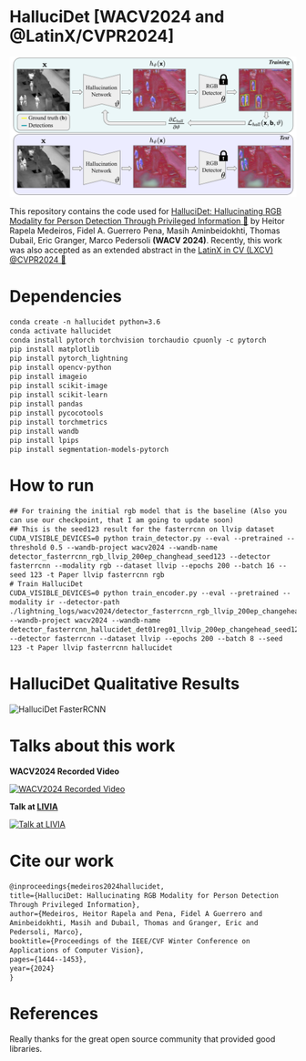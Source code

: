 
# HalluciDet [WACV2024 and @LatinX/CVPR2024]


![HalluciDet Model](./resources/hallucidet.png)

This repository contains the code used for [HalluciDet: Hallucinating RGB Modality for Person Detection Through Privileged Information 🔗](https://arxiv.org/abs/2310.04662) by Heitor Rapela Medeiros, Fidel A. Guerrero Pena, Masih Aminbeidokhti, Thomas Dubail, Eric Granger, Marco Pedersoli **(WACV 2024)**. Recently, this work was also accepted as an extended abstract in the [LatinX in CV (LXCV) @CVPR2024 🔗](https://www.latinxinai.org/cvpr-2024)



# Dependencies

	conda create -n hallucidet python=3.6
	conda activate hallucidet
	conda install pytorch torchvision torchaudio cpuonly -c pytorch
	pip install matplotlib
	pip install pytorch_lightning
	pip install opencv-python
	pip install imageio
	pip install scikit-image
	pip install scikit-learn
	pip install pandas
	pip install pycocotools
	pip install torchmetrics
	pip install wandb
	pip install lpips
	pip install segmentation-models-pytorch


# How to run


	## For training the initial rgb model that is the baseline (Also you can use our checkpoint, that I am going to update soon)
	## This is the seed123 result for the fasterrcnn on llvip dataset
	CUDA_VISIBLE_DEVICES=0 python train_detector.py --eval --pretrained --threshold 0.5 --wandb-project wacv2024 --wandb-name detector_fasterrcnn_rgb_llvip_200ep_changhead_seed123 --detector fasterrcnn --modality rgb --dataset llvip --epochs 200 --batch 16 --seed 123 -t Paper llvip fasterrcnn rgb
	# Train HalluciDet
	CUDA_VISIBLE_DEVICES=0 python train_encoder.py --eval --pretrained --modality ir --detector-path ./lightning_logs/wacv2024/detector_fasterrcnn_rgb_llvip_200ep_changehead_seed123/llvip_rgb_fasterrcnn/best.ckpt --wandb-project wacv2024 --wandb-name detector_fasterrcnn_hallucidet_det01reg01_llvip_200ep_changehead_seed123 --detector fasterrcnn --dataset llvip --epochs 200 --batch 8 --seed 123 -t Paper llvip fasterrcnn hallucidet

  

# HalluciDet Qualitative Results


![HalluciDet FasterRCNN](./resources/test_batch.gif)


# Talks about this work

**WACV2024 Recorded Video**


[![WACV2024 Recorded Video](https://img.youtube.com/vi/BEFi_zkG8Yc/0.jpg)](https://www.youtube.com/watch?v=BEFi_zkG8Yc)

**Talk at [LIVIA](https://liviamtl.ca/)**


[![Talk at LIVIA](https://img.youtube.com/vi/spH6mHMHapw/0.jpg)](https://youtu.be/spH6mHMHapw)


# Cite our work

	@inproceedings{medeiros2024hallucidet,
	title={HalluciDet: Hallucinating RGB Modality for Person Detection Through Privileged Information},
	author={Medeiros, Heitor Rapela and Pena, Fidel A Guerrero and Aminbeidokhti, Masih and Dubail, Thomas and Granger, Eric and Pedersoli, Marco},
	booktitle={Proceedings of the IEEE/CVF Winter Conference on Applications of Computer Vision},
	pages={1444--1453},
	year={2024}
	}


# References


Really thanks for the great open source community that provided good libraries.